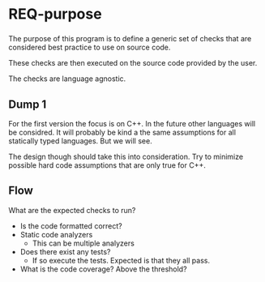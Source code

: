 # REQ-purpose
###

The purpose of this program is to define a generic set of checks that are considered best practice to use on source code.

These checks are then executed on the source code provided by the user.

The checks are language agnostic.

## Dump 1

For the first version the focus is on C++. In the future other languages will be considred.
It will probably be kind a the same assumptions for all statically typed languages. But we will see.

The design though should take this into consideration. Try to minimize possible hard code assumptions that are only true for C++.

## Flow

What are the expected checks to run?

 * Is the code formatted correct?
 * Static code analyzers
    * This can be multiple analyzers
 * Does there exist any tests?
    * If so execute the tests. Expected is that they all pass.
 * What is the code coverage? Above the threshold?
